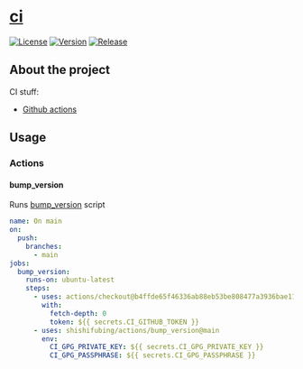 # [ci][url-repo]

[![License][badge-license]][url-license]
[![Version][badge-version]][url-version]
[![Release][badge-release]][url-release]

## About the project

CI stuff:

- [Github actions](./actions/)

## Usage

### Actions

#### bump_version

Runs [bump_version](./actions/bump-version/bump_version.sh) script

```yaml
name: On main
on:
  push:
    branches:
      - main
jobs:
  bump_version:
    runs-on: ubuntu-latest
    steps:
      - uses: actions/checkout@b4ffde65f46336ab88eb53be808477a3936bae11 # v4.1.1
        with:
          fetch-depth: 0
          token: ${{ secrets.CI_GITHUB_TOKEN }}
      - uses: shishifubing/actions/bump_version@main
        env:
          CI_GPG_PRIVATE_KEY: ${{ secrets.CI_GPG_PRIVATE_KEY }}
          CI_GPG_PASSPHRASE: ${{ secrets.CI_GPG_PASSPHRASE }}
```

<!-- relative links -->

<!-- project links -->

[url-license]: https://github.com/shishifubing/ci/blob/main/LICENSE
[url-repo]: https://github.com/shishifubing/ci
[url-release]: https://github.com/shishifubing/ci/actions/workflows/release.yml
[url-version]: https://github.com/shishifubing/ci/releases/latest

<!-- external links -->

[url-owner]: https://github.com/shishifubing
[url-conventionalcommits]: https://conventionalcommits.org
[url-gitversion-action]: https://github.com/GitTools/actions
[url-gitversion]: https://github.com/GitTools/GitVersion
[url-actionlint]: https://github.com/rhysd/actionlint
[url-issuelabeler]: https://github.com/github/issue-labeler
[url-prlabeler]: https://github.com/actions/labeler
[url-prsizelabeler]: https://github.com/CodelyTV/pr-size-labeler

<!-- project badge links -->

[badge-license]: https://img.shields.io/github/license/shishifubing/ci.svg
[badge-release]: https://img.shields.io/github/actions/workflow/status/shishifubing/ci/release.yml?branch=main&label=release&logo=github
[badge-version]: https://img.shields.io/github/v/release/shishifubing/ci?label=version
